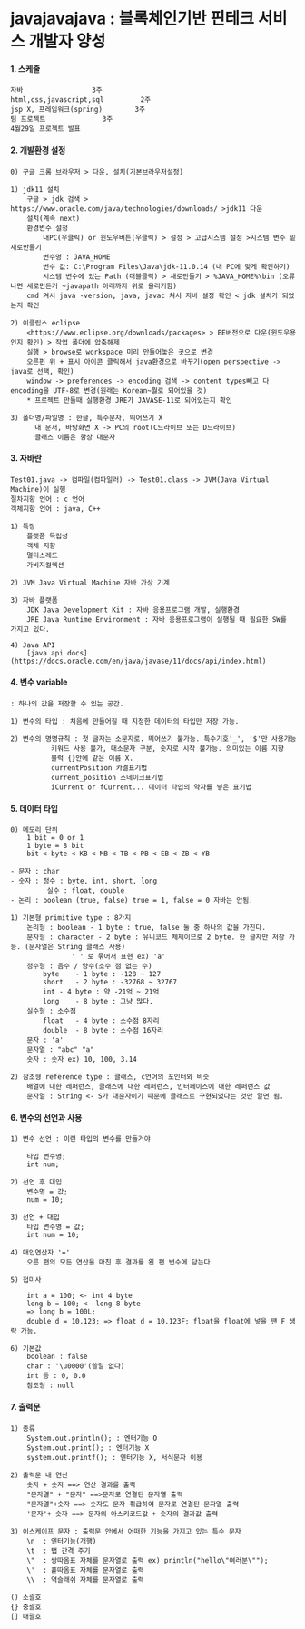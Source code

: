 # javajavajava : 블록체인기반 핀테크 서비스 개발자 양성

#### 1. 스케줄
	자바 				   3주
	html,css,javascript,sql		    2주
	jsp X, 프레임워크(spring)		3주
	팀 프로젝트				3주
	4월29일 프로젝트 발표
	
#### 2. 개발환경 설정
	0) 구글 크롬 브라우저 > 다운, 설치(기본브라우저설정)
	
	1) jdk11 설치
		구글 > jdk 검색 > https://www.oracle.com/java/technologies/downloads/ >jdk11 다운
		설치(계속 next)
		환경변수 설정
			내PC(우클릭) or 윈도우버튼(우클릭) > 설정 > 고급시스템 설정 >시스템 변수 밑 새로만들기
			변수명 : JAVA_HOME 
			변수 값: C:\Program Files\Java\jdk-11.0.14 (내 PC에 맞게 확인하기)
			시스템 변수에 있는 Path (더블클릭) > 새로만들기 > %JAVA_HOME%\bin (오류나면 새로만든거 ~javapath 아래까지 위로 올리기함)
		cmd 켜서 java -version, java, javac 쳐서 자바 설정 확인 < jdk 설치가 되었는지 확인
	
	2) 이클립스 eclipse
		<https://www.eclipse.org/downloads/packages> > EE버전으로 다운(윈도우용인지 확인) > 작업 폴더에 압축해제
		실행 > browse로 workspace 미리 만들어놓은 곳으로 변경
		오른편 위 + 표시 아이콘 클릭해서 java환경으로 바꾸기(open perspective -> java로 선택, 확인)
		window -> preferences -> encoding 검색 -> content types빼고 다 encoding을 UTF-8로 변경(원래는 Korean~뭘로 되어있을 것)
		* 프로젝트 만들때 실행환경 JRE가 JAVASE-11로 되어있는지 확인
	
	3) 폴더명/파일명 : 한글, 특수문자, 띄어쓰기 X
		  내 문서, 바탕화면 X -> PC의 root(C드라이브 또는 D드라이브)
	   	  클래스 이름은 항상 대문자

#### 3. 자바란
	Test01.java -> 컴파일(컴파일러) -> Test01.class -> JVM(Java Virtual Machine)이 실행
	절차지향 언어 : c 언어
	객체지향 언어 : java, C++ 

	1) 특징
		플랫폼 독립성 
		객체 지향
		멀티스레드
		가비지컬렉션
	
	2) JVM Java Virtual Machine 자바 가상 기계
	
	3) 자바 플랫폼
		JDK Java Development Kit : 자바 응용프로그램 개발, 실행환경
		JRE Java Runtime Environment : 자바 응용프로그램이 실행될 때 필요한 SW를 가지고 있다.
	
	4) Java API
		[java api docs](https://docs.oracle.com/en/java/javase/11/docs/api/index.html)

#### 4. 변수 variable
	: 하나의 값을 저장할 수 있는 공간.

	1) 변수의 타입 : 처음에 만들어질 때 지정한 데이터의 타입만 저장 가능.
	
	2) 변수의 명명규칙 : 첫 글자는 소문자로. 띄어쓰기 불가능. 특수기호'_', '$'만 사용가능
			  키워드 사용 불가, 대소문자 구분, 숫자로 시작 불가능. 의미있는 이름 지향
			  블럭 {}안에 같은 이름 X.
			  currentPosition 카멜표기법
			  current_position 스네이크표기법
			  iCurrent or fCurrent... 데이터 타입의 약자를 넣은 표기법

#### 5. 데이터 타입
	0) 메모리 단위
		1 bit = 0 or 1
		1 byte = 8 bit
		bit < byte < KB < MB < TB < PB < EB < ZB < YB

	- 문자 : char
	- 숫자 : 정수 : byte, int, short, long 
	         실수 : float, double
	- 논리 : boolean (true, false) true = 1, false = 0 자바는 안됨.
	
	1) 기본형 primitive type : 8가지
		논리형 : boolean - 1 byte : true, false 둘 중 하나의 값을 가진다.
		문자형 : character - 2 byte : 유니코드 체제이므로 2 byte. 한 글자만 저장 가능. (문자열은 String 클래스 사용)
		           ' ' 로 묶어서 표현 ex) 'a'
		정수형 : 음수 / 양수(소수 점 없는 수)
			byte 	- 1 byte : -128 ~ 127
			short 	- 2 byte : -32768 ~ 32767
			int	- 4 byte : 약 -21억 ~ 21억
			long	- 8 byte : 그냥 많다.
		실수형 : 소수점
			float	- 4 byte : 소수점 8자리
			double	- 8 byte : 소수점 16자리
		문자 : 'a'
		문자열 : "abc" "a"
		숫자 : 숫자 ex) 10, 100, 3.14

	2) 참조형 reference type : 클래스, c언어의 포인터와 비슷
		배열에 대한 레퍼런스, 클래스에 대한 레퍼런스, 인터페이스에 대한 레퍼런스 값
		문자열 : String <- S가 대문자이기 때문에 클래스로 구현되었다는 것만 알면 됨.
	
#### 6. 변수의 선언과 사용
	1) 변수 선언 : 이런 타입의 변수를 만들거야
	
		타입 변수명;
		int num;
	
	2) 선언 후 대입
		변수명 = 값;
		num = 10;
	
	3) 선언 + 대입
		타입 변수명 = 값;
		int num = 10;

	4) 대입연산자 '='
		오른 편의 모든 연산을 마친 후 결과를 왼 편 변수에 담는다.
		
	5) 접미사
	
		int a = 100; <- int 4 byte
		long b = 100; <- long 8 byte
		=> long b = 100L;
		double d = 10.123; => float d = 10.123F; float을 float에 넣을 땐 F 생략 가능. 
	
	6) 기본값
		boolean : false
		char : '\u0000'(쓸일 없다)
		int 등 : 0, 0.0
		참조형 : null

#### 7. 출력문
	1) 종류	
		System.out.println(); : 엔터기능 O
		System.out.print(); : 엔터기능 X
		system.out.printf(); : 엔터기능 X, 서식문자 이용

	2) 출력문 내 연산
		숫자 + 숫자 ==> 연산 결과를 출력
		"문자열" + "문자" ==>문자로 연결된 문자열 출력
		"문자열"+숫자 ==> 숫자도 문자 취급하여 문자로 연결된 문자열 출력
		'문자'+ 숫자 ==> 문자의 아스키코드값 + 숫자의 결과값 출력
	
	3) 이스케이프 문자 : 출력문 안에서 어떠한 기능을 가지고 있는 특수 문자
		\n	: 엔터기능(개행)
		\t	: 탭 간격 주기
		\"	: 쌍따옴표 자체를 문자열로 출력 ex) println("hello\"여러분\"");
		\'	: 홑따옴표 자체를 문자열로 출력
		\\	: 역슬래쉬 자체를 문자열로 출력
	
	() 소괄호
	{} 중괄호
	[] 대괄호
